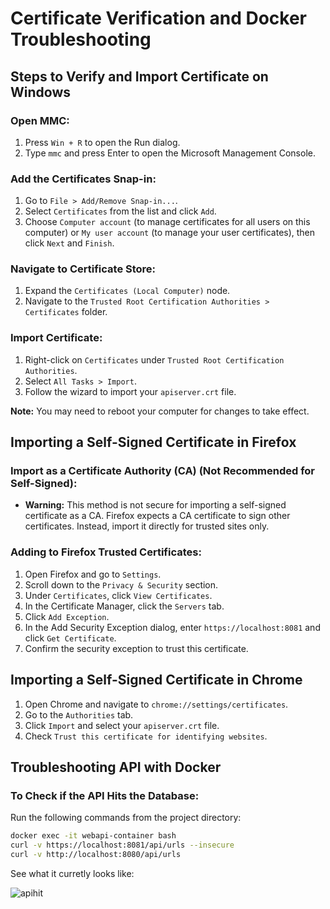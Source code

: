 ﻿# Certificate Verification and Docker Troubleshooting

## Steps to Verify and Import Certificate on Windows

### Open MMC:
1. Press `Win + R` to open the Run dialog.
2. Type `mmc` and press Enter to open the Microsoft Management Console.

### Add the Certificates Snap-in:
1. Go to `File > Add/Remove Snap-in...`.
2. Select `Certificates` from the list and click `Add`.
3. Choose `Computer account` (to manage certificates for all users on this computer) or `My user account` (to manage your user certificates), then click `Next` and `Finish`.

### Navigate to Certificate Store:
1. Expand the `Certificates (Local Computer)` node.
2. Navigate to the `Trusted Root Certification Authorities > Certificates` folder.

### Import Certificate:
1. Right-click on `Certificates` under `Trusted Root Certification Authorities`.
2. Select `All Tasks > Import`.
3. Follow the wizard to import your `apiserver.crt` file.

**Note:** You may need to reboot your computer for changes to take effect.

## Importing a Self-Signed Certificate in Firefox

### Import as a Certificate Authority (CA) (Not Recommended for Self-Signed):
- **Warning:** This method is not secure for importing a self-signed certificate as a CA. Firefox expects a CA certificate to sign other certificates. Instead, import it directly for trusted sites only.

### Adding to Firefox Trusted Certificates:
1. Open Firefox and go to `Settings`.
2. Scroll down to the `Privacy & Security` section.
3. Under `Certificates`, click `View Certificates`.
4. In the Certificate Manager, click the `Servers` tab.
5. Click `Add Exception`.
6. In the Add Security Exception dialog, enter `https://localhost:8081` and click `Get Certificate`.
7. Confirm the security exception to trust this certificate.

## Importing a Self-Signed Certificate in Chrome
1. Open Chrome and navigate to `chrome://settings/certificates`.
2. Go to the `Authorities` tab.
3. Click `Import` and select your `apiserver.crt` file.
4. Check `Trust this certificate for identifying websites`.

## Troubleshooting API with Docker

### To Check if the API Hits the Database:
Run the following commands from the project directory:

```sh
docker exec -it webapi-container bash
curl -v https://localhost:8081/api/urls --insecure
curl -v http://localhost:8080/api/urls
```

See what it curretly looks like:

![apihit](../images/apihit.png)